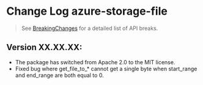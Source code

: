 # Change Log azure-storage-file

> See [BreakingChanges](BreakingChanges.md) for a detailed list of API breaks.

## Version XX.XX.XX:

- The package has switched from Apache 2.0 to the MIT license.
- Fixed bug where get_file_to_* cannot get a single byte when start_range and end_range are both equal to 0.